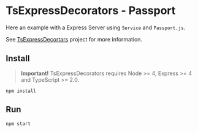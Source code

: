 # TsExpressDecorators - Passport

Here an example with a Express Server using `Service` and `Passport.js`.

See [TsExpressDecortars](https://github.com/Romakita/ts-express-decorators) project for more information.

## Install

> **Important!** TsExpressDecorators requires Node >= 4, Express >= 4 and TypeScript >= 2.0.

```batch
npm install
```

## Run
```
npm start
```

